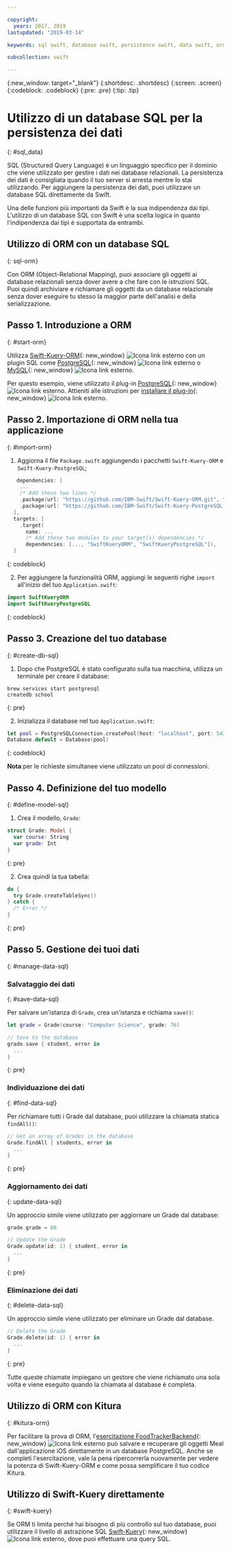 ```yaml
---

copyright:
  years: 2017, 2019
lastupdated: "2019-03-14"

keywords: sql swift, database swift, persistence swift, data swift, orm swift, kuery swift, kitura swift

subcollection: swift

---
```


{:new_window: target="_blank"}
{:shortdesc: .shortdesc}
{:screen: .screen}
{:codeblock: .codeblock}
{:pre: .pre}
{:tip: .tip}

# Utilizzo di un database SQL per la persistenza dei dati
{: #sql_data}

SQL (Structured Query Language) è un linguaggio specifico per il dominio che viene utilizzato per gestire i dati nei database relazionali. La persistenza dei dati è consigliata quando il tuo server si arresta mentre lo stai utilizzando. Per aggiungere la persistenza dei dati, puoi utilizzare un database SQL direttamente da Swift. 

Una delle funzioni più importanti da Swift è la sua indipendenza dai tipi. L'utilizzo di un database SQL con Swift è una scelta logica in quanto l'indipendenza dai tipi è supportata da entrambi.

## Utilizzo di ORM con un database SQL
{: sql-orm}

Con ORM (Object-Relational Mapping), puoi associare gli oggetti ai database relazionali senza dover avere a che fare con le istruzioni SQL. Puoi quindi archiviare e richiamare gli oggetti da un database relazionale senza dover eseguire tu stesso la maggior parte dell'analisi e della serializzazione.

## Passo 1. Introduzione a ORM
{: #start-orm}

Utilizza [Swift-Kuery-ORM](http://github.com/IBM-Swift/Swift-Kuery-ORM){: new_window} ![Icona link esterno](../../icons/launch-glyph.svg "Icona link esterno") con un plugin SQL come [PostgreSQL](http://github.com/IBM-Swift/Swift-Kuery-PostgreSQL){: new_window} ![Icona link esterno](../../icons/launch-glyph.svg "Icona link esterno") o [MySQL](http://github.com/IBM-Swift/SwiftKueryMySQL){: new_window} ![Icona link esterno](../../icons/launch-glyph.svg "Icona link esterno").

Per questo esempio, viene utilizzato il plug-in [PostgreSQL](http://github.com/IBM-Swift/Swift-Kuery-PostgreSQL){: new_window} ![Icona link esterno](../../icons/launch-glyph.svg "Icona link esterno"). Attieniti alle istruzioni per [installare il plug-in](https://github.com/IBM-Swift/Swift-Kuery-PostgreSQL#postgresql-client-installation){: new_window} ![Icona link esterno](../../icons/launch-glyph.svg "Icona link esterno").

## Passo 2. Importazione di ORM nella tua applicazione
{: #import-orm}

1. Aggiorna il file `Package.swift` aggiungendo i pacchetti `Swift-Kuery-ORM` e `Swift-Kuery-PostgreSQL`;
  ```swift
     dependencies: [
      ...
      /* Add these two lines */
      .package(url: "https://github.com/IBM-Swift/Swift-Kuery-ORM.git", from: "0.0.1"),
      .package(url: "https://github.com/IBM-Swift/Swift-Kuery-PostgreSQL.git", from: "1.0.0"),
    ],
    targets: [
      .target(
        name: ...
        /* Add these two modules to your target(s) dependencies */
        dependencies: [..., "SwiftKueryORM", "SwiftKueryPostgreSQL"]),
    ]
  ```
  {: codeblock}

2. Per aggiungere la funzionalità ORM, aggiungi le seguenti righe `import` all'inizio del tuo `Application.swift`:
  ```swift
  import SwiftKueryORM
  import SwiftKueryPostgreSQL
  ```
  {: codeblock}

## Passo 3. Creazione del tuo database
{: #create-db-sql}

1. Dopo che PostgreSQL è stato configurato sulla tua macchina, utilizza un terminale per creare il database:
  ```
  brew services start postgresql
  createdb school
  ```
  {: pre}

2. Inizializza il database nel tuo `Application.swift`:
  ```swift
  let pool = PostgreSQLConnection.createPool(host: "localhost", port: 5432, options: [.databaseName("school")], poolOptions: ConnectionPoolOptions(initialCapacity: 10, maxCapacity: 50, timeout: 10000))
  Database.default = Database(pool)
  ```
  {: codeblock}

  **Nota**:per le richieste simultanee viene utilizzato un pool di connessioni.

## Passo 4. Definizione del tuo modello
{: #define-model-sql}

1. Crea il modello, `Grade`:
  ```swift
  struct Grade: Model {
    var course: String
    var grade: Int
  }
  ```
  {: pre}

2. Crea quindi la tua tabella:
  ```swift
  do {
    try Grade.createTableSync()
  } catch {
    /* Error */
  }
  ```
  {: pre}

## Passo 5. Gestione dei tuoi dati
{: #manage-data-sql}

### Salvataggio dei dati
{: #save-data-sql}

Per salvare un'istanza di `Grade`, crea un'istanza e richiama `save()`:
```swift
let grade = Grade(course: "Computer Science", grade: 76)

// Save to the database
grade.save { student, error in
  ...
}
```
{: pre}

### Individuazione dei dati
{: #find-data-sql}

Per richiamare tutti i Grade dal database, puoi utilizzare la chiamata statica `findAll()`:
```swift
// Get an array of Grades in the database
Grade.findAll { students, error in
  ...
}
```
{: pre}

### Aggiornamento dei dati
{: update-data-sql}

Un approccio simile viene utilizzato per aggiornare un Grade dal database:
```swift
grade.grade = 80

// Update the Grade
Grade.update(id: 1) { student, error in
  ...
}
```
{: pre}

### Eliminazione dei dati
{: #delete-data-sql}

Un approccio simile viene utilizzato per eliminare un Grade dal database.
```swift
// Delete the Grade
Grade.delete(id: 1) { error in
  ...
}
```
{: pre}

Tutte queste chiamate impiegano un gestore che viene richiamato una sola volta e viene eseguito quando la chiamata al database è completa.

## Utilizzo di ORM con Kitura
{: #kitura-orm}

Per facilitare la prova di ORM, l'[esercitazione FoodTrackerBackend](https://github.com/IBM/FoodTrackerBackend){: new_window} ![Icona link esterno](../../icons/launch-glyph.svg "Icona link esterno") può salvare e recuperare gli oggetti Meal dall'applicazione iOS direttamente in un database PostgreSQL. Anche se completi l'esercitazione, vale la pena ripercorrerla nuovamente per vedere la potenza di Swift-Kuery-ORM e come possa semplificare il tuo codice Kitura.

## Utilizzo di Swift-Kuery direttamente
{: #swift-kuery}

Se ORM ti limita perché hai bisogno di più controllo sul tuo database, puoi utilizzare il livello di astrazione SQL [Swift-Kuery](http://github.com/IBM-Swift/Swift-Kuery){: new_window} ![Icona link esterno](../../icons/launch-glyph.svg "Icona link esterno"), dove puoi effettuare una query SQL.
